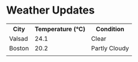 # Weather Updates

<!-- WEATHER-UPDATE-START -->
<table><tr><th>City</th><th>Temperature (°C)</th><th>Condition</th></tr><tr><td>Valsad</td><td>24.1</td><td>Clear</td></tr><tr><td>Boston</td><td>20.2</td><td>Partly Cloudy</td></tr><tr><td></td><td></td><td></td></tr></table>
<!-- WEATHER-UPDATE-END -->
